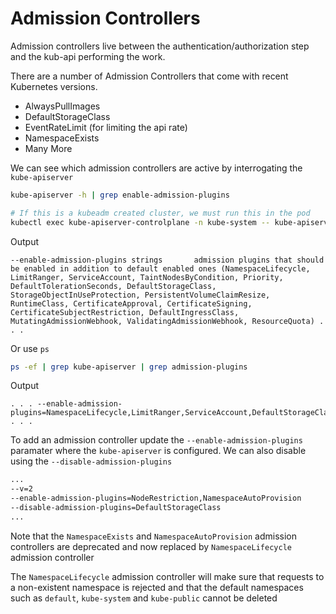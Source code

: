 # Admission Controllers

Admission controllers live between the authentication/authorization step and the kub-api performing the work.

There are a number of Admission Controllers that come with recent Kubernetes versions.
- AlwaysPullImages
- DefaultStorageClass
- EventRateLimit (for limiting the api rate)
- NamespaceExists
- Many More

We can see which admission controllers are active by interrogating the `kube-apiserver`
```sh
kube-apiserver -h | grep enable-admission-plugins

# If this is a kubeadm created cluster, we must run this in the pod
kubectl exec kube-apiserver-controlplane -n kube-system -- kube-apiserver -h | grep enable-admission-plugins
```
Output
```text
--enable-admission-plugins strings       admission plugins that should be enabled in addition to default enabled ones (NamespaceLifecycle, LimitRanger, ServiceAccount, TaintNodesByCondition, Priority, DefaultTolerationSeconds, DefaultStorageClass, StorageObjectInUseProtection, PersistentVolumeClaimResize, RuntimeClass, CertificateApproval, CertificateSigning, CertificateSubjectRestriction, DefaultIngressClass, MutatingAdmissionWebhook, ValidatingAdmissionWebhook, ResourceQuota) . . . 
```
Or use `ps`
```sh
ps -ef | grep kube-apiserver | grep admission-plugins
```
Output
```text
. . . --enable-admission-plugins=NamespaceLifecycle,LimitRanger,ServiceAccount,DefaultStorageClass,DefaultTolerationSeconds,MutatingAdmissionWebhook,ValidatingAdmissionWebhook,ResourceQuota,NodeRestriction,Priority,TaintNodesByCondition,PersistentVolumeClaimResize,PodSecurityPolicy . . .
```

To add an admission controller update the `--enable-admission-plugins` paramater where the `kube-apiserver` is configured.  We can also disable using the `--disable-admission-plugins`
```sh
...
--v=2
--enable-admission-plugins=NodeRestriction,NamespaceAutoProvision
--disable-admission-plugins=DefaultStorageClass
...
```

Note that the `NamespaceExists` and `NamespaceAutoProvision` admission controllers are deprecated and now replaced by `NamespaceLifecycle` admission controller

The `NamespaceLifecycle` admission controller will make sure that requests to a non-existent namespace is rejected and that the default namespaces such as `default`, `kube-system` and `kube-public` cannot be deleted